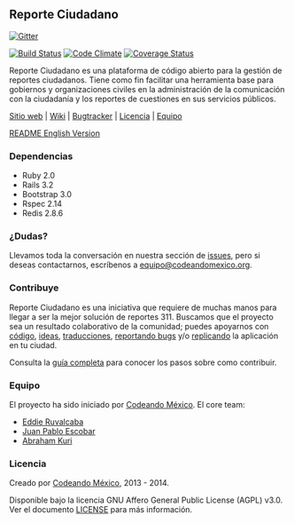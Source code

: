 ## Reporte Ciudadano

[![Gitter](https://badges.gitter.im/Join%20Chat.svg)](https://gitter.im/CodeandoMexico/reporte-ciudadano?utm_source=badge&utm_medium=badge&utm_campaign=pr-badge&utm_content=badge)

[![Build Status](https://travis-ci.org/CodeandoMexico/reporte-ciudadano.png)](https://travis-ci.org/CodeandoMexico/reporte-ciudadano)
[![Code Climate](https://codeclimate.com/github/CodeandoMexico/reporte-ciudadano.png)](https://codeclimate.com/github/CodeandoMexico/reporte-ciudadano)
[![Coverage Status](https://coveralls.io/repos/CodeandoMexico/reporte-ciudadano/badge.png)](https://coveralls.io/r/CodeandoMexico/reporte-ciudadano)

Reporte Ciudadano es una plataforma de código abierto para la gestión de reportes ciudadanos. 
Tiene como fin facilitar una herramienta base para gobiernos y organizaciones civiles en la administración 
de la comunicación con la ciudadanía y los reportes de cuestiones en sus servicios públicos.

[Sitio web](http://codeandomexico.github.io/reporte-ciudadano/) |
[Wiki](https://github.com/CodeandoMexico/reporte-ciudadano/wiki) |
[Bugtracker](https://github.com/CodeandoMexico/reporte-ciudadano/issues) |
[Licencia](/LICENSE) |
[Equipo](http://codeandomexico.github.io/reporte-ciudadano/team.html)

[README English Version](https://github.com/CodeandoMexico/reporte-ciudadano/blob/master/README.en.md)

### Dependencias
- Ruby 2.0
- Rails 3.2
- Bootstrap 3.0
- Rspec 2.14
- Redis 2.8.6

### ¿Dudas?

Llevamos toda la conversación en nuestra sección de [issues](https://github.com/CodeandoMexico/reporte-ciudadano/issues), pero si deseas contactarnos, escríbenos a <equipo@codeandomexico.org>.

### Contribuye

Reporte Ciudadano es una iniciativa que requiere de muchas manos para llegar a ser la mejor solución de reportes 311.
Buscamos que el proyecto sea un resultado colaborativo de la comunidad; puedes apoyarnos con [código](https://github.com/CodeandoMexico/reporte-ciudadano/pulls), [ideas](https://github.com/CodeandoMexico/reporte-ciudadano/issues), [traducciones](https://github.com/CodeandoMexico/reporte-ciudadano/tree/master/config/locales),
[reportando bugs](https://github.com/CodeandoMexico/reporte-ciudadano/issues) y/o [replicando](http://codeandomexico.github.io/reporte-ciudadano/ejemplos.html) la aplicación en tu ciudad.

Consulta la [guía completa](https://github.com/CodeandoMexico/reporte-ciudadano/blob/master/CONTRIBUTING.md) para conocer los pasos sobre como contribuir.

### Equipo

El proyecto ha sido iniciado por [Codeando México](https://github.com/CodeandoMexico?tab=members).
El core team:
- [Eddie Ruvalcaba](https://github.com/eddie-ruva)
- [Juan Pablo Escobar](https://github.com/juanpabloe)
- [Abraham Kuri](https://github.com/kurenn)

### Licencia

Creado por [Codeando México](https://github.com/CodeandoMexico?tab=members), 2013 - 2014.

Disponible bajo la licencia GNU Affero General Public License (AGPL) v3.0. Ver el documento [LICENSE](/LICENSE) para más información.
